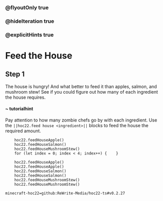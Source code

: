 ### @flyoutOnly true
### @hideIteration true
### @explicitHints true


# Feed the House

## Step 1
The house is hungry! And what better to feed it than apples, salmon, and mushroom stew! See if you could figure out how many of each ingredient the house requires. 

#### ~ tutorialhint 
Pay attention to how many zombie chefs go by with each ingredient. Use the ``||hoc22.feed house <ingredient>||`` blocks to feed the house the required amount.

```ghost
    hoc22.feedHouseApple()
    hoc22.feedHouseSalmon()
    hoc22.feedHouseMushroomStew()
    for (let index = 0; index < 4; index++) {    }

```
```template
    hoc22.feedHouseApple()
    hoc22.feedHouseApple()
    hoc22.feedHouseSalmon()
    hoc22.feedHouseSalmon()
    hoc22.feedHouseMushroomStew()
    hoc22.feedHouseMushroomStew()
```

```package
minecraft-hoc22=github:ReWrite-Media/hoc22-ts#v0.2.27
```